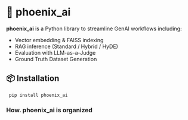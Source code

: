 # 🐍 phoenix_ai

**phoenix_ai** is a Python library to streamline GenAI workflows including:
- Vector embedding & FAISS indexing
- RAG inference (Standard / Hybrid / HyDE)
- Evaluation with LLM-as-a-Judge
- Ground Truth Dataset Generation

## 📦 Installation

``` pip install phoenix_ai```

### How. phoenix_ai is organized
